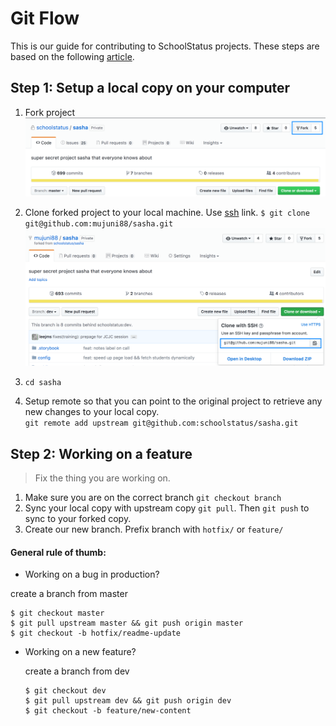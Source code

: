 # Git Flow

This is our guide for contributing to SchoolStatus projects. These steps are based on the following [article](https://akrabat.com/the-beginners-guide-to-contributing-to-a-github-project/).

## Step 1: Setup a local copy on your computer

1. Fork project  
   ![](/assets/schoolstatus_sasha__super_secret_project_sasha_that_everyone_knows_about.png)

2. Clone forked project to your local machine. Use [ssh](https://help.github.com/articles/adding-a-new-ssh-key-to-your-github-account/) link. `$ git clone git@github.com:mujuni88/sasha.git`  
   ![](/assets/mujuni88_sasha__super_secret_project_sasha_that_everyone_knows_about.png)

3. `cd sasha`

4. Setup remote so that you can point to the original project to retrieve any new changes to your local copy.   
   `git remote add upstream git@github.com:schoolstatus/sasha.git`

## Step 2: Working on a feature

> Fix the thing you are working on.

1. Make sure you are on the correct branch
`git checkout branch`
2. Sync your local copy with upstream copy `git pull`. Then `git push` to sync to your forked copy. 
3. Create our new branch. Prefix branch with `hotfix/` or `feature/`

#### General rule of thumb:

* Working on a bug in production?

 create a branch from master

   ```
   $ git checkout master
   $ git pull upstream master && git push origin master
   $ git checkout -b hotfix/readme-update
   ```

* Working on a new feature?

  create a branch from dev

   ```
   $ git checkout dev
   $ git pull upstream dev && git push origin dev
   $ git checkout -b feature/new-content
   ```


